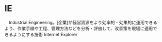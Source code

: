 # IE
　Industrial Engineering。[企業]が経営資源をより効率的・効果的に運用できるよう、作業手順や工程、管理方法などを分析・評価して、改善策を現場に適用できるようにする技術
 Internet Explorer
